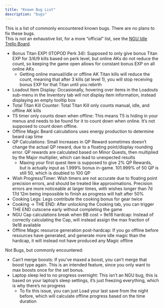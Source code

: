 ```yaml
---
title: "Known Bug List"
description: "bugs"
---
```


This is a list of commonly encountered known bugs. There are no plans to fix these bugs.   
This is not an exhaustive list, for a more “official” list, see the [NGU Idle Trello Board](https://trello.com/b/zs0GHDDP/ngu-idle).

- Bonus Titan EXP! (ITOPOD Perk 34): Supposed to only give bonus Titan EXP for 3/6/9 kills based on perk level, but online AKs do not reduce the count, so keeping the game open allows for constant bonus EXP on all online AKs
    - Getting online manual/idle or offline AK Titan kills will reduce the count, meaning that after 3 kills (at level 1), you will stop receiving bonus EXP for that Titan until you rebirth
- Loadout Item Display: Occasionally, hovering over items in the Loadouts sub-menu in the Inventory tab will not display item information, instead displaying an empty tooltip box
- Total Titan Kill Counter: Total Titan Kill only counts manual, idle, and offline AK kills
- T5 timer only counts down when offline: This means T5 is hiding in your menus and needs to be found for it to count down when online. It’s not supposed to count down offline.
- Offline Magic Beard calculations uses energy production to determine beard cap time
- QP Calculations: Small increases in QP Reward sometimes doesn’t change the actual QP reward, due to a floating point/display rounding error. QP rewards are calculated based on Minor Quests, then multiplied by the Major multiplier, which can lead to unexpected results
    - Maxing your first quest item is supposed to give 2% QP Rewards, but is actually input as 1.999% bonus in-game. 101.999% of 50 QP is still 50, which is doubled to 100 QP
- Wish Progress/Timer: Wish timers are not accurate due to floating point precision errors, and should be treated like approximations. Precision errors are more noticeable at larger times, with wishes longer than 7d 17d 12m being impossible to finish as progress will halt after 50%
- Cooking Legs: Legs contribute the cooking bonus for gear twice
- Cooking → THE END: After unlocking the Cooking tab, you can trigger THE END cutscene early without completing the game
- NGU Cap calculations break when BB cost > 9e18 hardcap: Instead of correctly calculating the Cap, will instead assign the max fraction of 9e18 available
- Offline Magic resource generation post-hardcap: If you go offline before resources have generated, and generate more idle magic than the hardcap, it will instead not have produced any Magic offline

Not Bugs, but commonly encountered:
- Can’t merge boosts: If you’ve maxed a boost, you can’t merge that boost type again. This is an intended feature, since you only want to max boosts once for the set bonus.
- Laptop sleep led to no progress overnight: This isn’t an NGU bug, this is based on your laptop’s sleep settings, it’s just freezing everything, which is why there’s no progress
    - To fix this issue, you can just Load your last save from the night before, which will calculate offline progress based on the time duration
